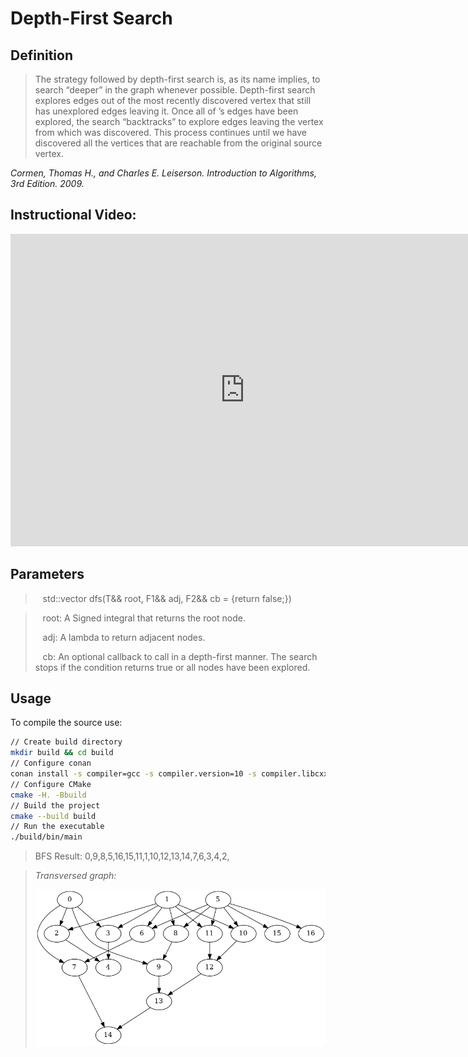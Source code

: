 # Depth-First Search

## Definition

> The strategy followed by depth-first search is, as its name implies, to search
“deeper” in the graph whenever possible. Depth-first search explores edges out
of the most recently discovered vertex  that still has unexplored edges
leaving it.  Once all of ’s edges have been explored, the search “backtracks”
to explore edges leaving the vertex from which  was discovered. This process
continues until we have discovered all the vertices that are reachable from the
original source vertex.

_Cormen, Thomas H., and Charles E. Leiserson. Introduction to Algorithms, 3rd
Edition. 2009._

## Instructional Video:

<iframe width="750" height="500" src="https://www.youtube.com/embed/7fujbpJ0LB4" frameborder="0" allow="accelerometer; autoplay; encrypted-media; gyroscope; picture-in-picture" allowfullscreen></iframe>

## Parameters

> <i class="fa fa-bars" style="color:steelblue"></i>&nbsp;&nbsp;
std::vector<T> dfs(T&& root, F1&& adj, F2&& cb = [](auto&&){return false;})

> <i class="fa fa-cog" style="color:steelblue"></i>&nbsp;&nbsp;
> root: A Signed integral that returns the root node.
>
> <i class="fa fa-cog" style="color:steelblue"></i>&nbsp;&nbsp;
> adj: A lambda to return adjacent nodes.
>
> <i class="fa fa-cog" style="color:steelblue"></i>&nbsp;&nbsp;
> cb: An optional callback to call in a depth-first manner.
> The search stops if the condition returns true or all nodes
> have been explored.

## Usage

To compile the source use:
```sh
// Create build directory
mkdir build && cd build
// Configure conan
conan install -s compiler=gcc -s compiler.version=10 -s compiler.libcxx=libstdc++11 .. && cd ..
// Configure CMake
cmake -H. -Bbuild
// Build the project
cmake --build build
// Run the executable
./build/bin/main
```
> BFS Result: 0,9,8,5,16,15,11,1,10,12,13,14,7,6,3,4,2,

> _Transversed graph:_
> 
> ![bfs](./figures/bfs-b1.png)
